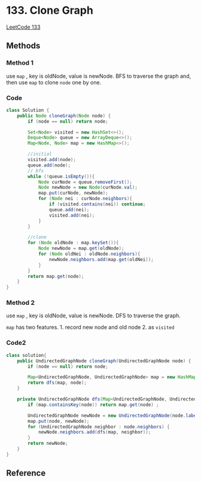 # 133. Clone Graph

[LeetCode 133](https://leetcode.com/problems/clone-graph/)


## Methods

### Method 1

use `map` , key is oldNode, value is newNode.
BFS to traverse the graph and, then use `map` to clone `node` one by one.

### Code

```java
class Solution {
    public Node cloneGraph(Node node) {
        if (node == null) return node;

        Set<Node> visited = new HashSet<>();
        Deque<Node> queue = new ArrayDeque<>();
        Map<Node, Node> map = new HashMap<>();

        //initial
        visited.add(node);
        queue.add(node);
        // bfs
        while (!queue.isEmpty()){
            Node curNode = queue.removeFirst();
            Node newNode = new Node(curNode.val);
            map.put(curNode, newNode);
            for (Node nei : curNode.neighbors){
                if (visited.contains(nei)) continue;
                queue.add(nei);
                visited.add(nei);
            }
        }

        //clone
        for (Node oldNode : map.keySet()){
            Node newNode = map.get(oldNode);
            for (Node oldNei : oldNode.neighbors){
                newNode.neighbors.add(map.get(oldNei));
            }
        }
        return map.get(node);
    }
}

```

### Method 2

use `map` , key is oldNode, value is newNode.
DFS to traverse the graph.

`map` has two features. 1. record new node and old node 2. as `visited`

### Code2

```java
class solution{
    public UndirectedGraphNode cloneGraph(UndirectedGraphNode node) {
        if (node == null) return node;

        Map<UndirectedGraphNode, UndirectedGraphNode> map = new HashMap<>();
        return dfs(map, node);
    }

    private UndirectedGraphNode dfs(Map<UndirectedGraphNode, UndirectedGraphNode> map, UndirectedGraphNode node) {
        if (map.containsKey(node)) return map.get(node) ;

        UndirectedGraphNode newNode = new UndirectedGraphNode(node.label);
        map.put(node, newNode);
        for (UndirectedGraphNode neighbor : node.neighbors) {
            newNode.neighbors.add(dfs(map, neighbor));
        }
        return newNode;
    }
}
```

## Reference